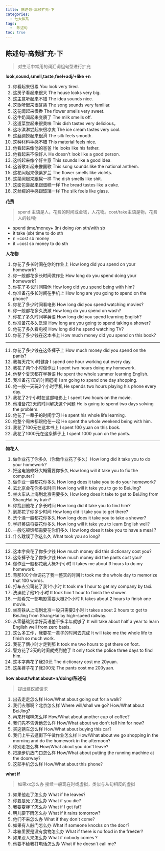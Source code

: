 ```yaml
---
title: 陈述句-高频扩充-下
categories:
  - 七大体系
tags:
  -  陈述句
toc: true 
---
```


## 陈述句-高频扩充-下

>  对生活中常用的词汇词组句型进行扩充


**look,sound,smell,taste,feel+adj/+like +n**
1. 你看起来很累 You look very tired.
2. 这房子看起来很大 The house looks very big.
3. 这主意听起来不错 The idea sounds  nice.
4. 这歌听起来很耳熟 The song sounds very familiar.
5. 这花闻起来很香 The flower smells very sweet.
6. 这牛奶闻起来变质了 The milk smells off.
7. 这道菜尝起来很美味 This dish tastes very delicious。
8. 这冰淇淋尝起来很凉爽 The ice cream tastes very cool.
9.  这丝绸摸起来很滑 The silk feels smooth.
10. 这种材料手感不错 This material feels nice.
11. 他看起来像他的爸爸 He looks like his father.
12. 他看起来不像好人 He doesn't look like a good person.
13. 这听起来像个好主意 This sounds like a good idea.
14. 这首歌听起来像国歌 This song sounds like the national anthem.
15. 这花闻起来像紫罗兰 The flower smells like violets.
16. 这菜闻起来跟屎一样 The dish smells like shit.
17. 这面包尝起来跟蛋糕一样 The bread  tastes like a cake.
18. 这丝绸的手感跟玻璃一样 The silk feels like  glass.





**花费**

> spend 主语是人，花费的时间或金钱，人花物。cost/take主语是物，花费人的钱/物

* spend time/money+ (in) doing /on sth/with sb
* it take (sb) time to do sth
* n +cost sb money 
* it +cost sb money to do sth


**人花物**

1. 你花了多长时间在你的作业上 How long did you spend on your homework? 
2. 你一般都花多长时间做作业 How long do you spend doing  your homework? 
3. 你花了多长时间陪他 How long did you spend being with him? 
4. 你准备花多长时间在手机上 How long are you going to  spend on the phone? 
5. 你花了多少时间看电影 How long did you spend watching movies? 
6. 你一般都花多久洗漱 How long do you spend on wash? 
7. 你花了多久时间学英语 How long did you spend learning English?
8. 你准备花多久洗澡 How long are you going to spend taking a shower?
9.  他花了多久看电视 How long did he spend watching TV?
10. 你花了多少钱在这本书上 How much money did you spend on this book?

----

11. 你花了多少钱在这条裤子上  How much money did you spend on the pants?
12. 我每天花1小时健身 I spend one hour working out every day.
13. 我花了两个小时做作业 I spent two hours doing my homework.
14. 他整个夏天都在学英语 He spent the whole summer learning English.
15. 我准备花1天的时间逛街 I am going to spend  one day shopping.
16. 他一般一天玩2个小时手机 He spends two hours playing his phone every day.
17. 我花了2个小时在这部电影上 I spent two hours on the movie.
18. 他准备花2天的时间解决这个问题 He is going to spend two days solving the problem.
19. 他花了一辈子的时间学习 He spent his whole life learning.
20. 他整个周末都跟他在一起 He spent the whole weekend being with him.
21. 我花了100元在这本书上 I spent 100 yuan on this book.
22. 我花了1000元在这条裤子上 I spent 1000 yuan on the pants.


---

**物花人**

1. 做作业花了你多久（你做作业花了多久）How long did it take you to  do your  homework?
2. 把这电脑修好大概需要你多久 How long will it take you to fix the computer?
3. 做作业一般都花你多久 How long does it take you to do your homework?
4. 去北京会花你多长时间 How long will it take you to go to  BeiJing? 
5. 坐火车从上海到北京需要多久 How long does it take to get to BeiJing from ShangHai  by train? 
6. 你找到他花了多长时间 How long did it take you to find him?
7. 到那花了你多少时间 How long did it take you to get there?
8. 洗个澡一般都花你多久 How long does it take you to take a shower?
9.  学好英语将要花你多久 How long will it take you to learn English well?
10. 一般吃顿饭都需要花你们多久 How long does it take you to have a meal ?
11. 什么耽误了你这么久 What took you so long?

---

12.  这本字典花了你多少钱 How much money did this dictionary cost you?
13. 这条裤子花了你多少钱 How much money did the pants cost you?
14. 做作业一般都花我大概3个小时 It takes me about 3 hours to do my homework.
15. 背那100个单词花了我一整天的时间 It took me the whole day to memorize that 100 words. 
16. 打车去公司花了我1个小时 It took me 1 hour to get my company by taxi.
17. 洗澡花了他1个小时 It took him 1 hour to finish the shower.
18. 一般看完一部电影需要大概2个小时 It takes about 2 hours to finish one movie.
19. 坐高铁从上海到北京一般只需要2小时 It takes about 2 hours to get to BeiJing from ShangHai by high-speed railway.
20. 从零基础到学好英语差不多半年就够了 It will take about half a year to learn English well from zero basis.
21. 这么多工作，我要花一辈子的时间去完成 It will take me the whole life to finish so much work.
22. 我花了俩小时才走到那 It took me two hours to get there on foot.
23. 警方花了3天的时间就找到他了 It only took the police three days to find him.
24. 这本字典花了我20元  The dictionary cost me 20yuan.
25. 这条裤子花了我200元 The pants cost me 200yuan.

**how about/what about+n/doing/陈述句**
>提出建议或请求


1. 出去走走怎么样 How/What about going out for a walk?
2. 我们去哪啊？北京怎么样 Where will/shall we go? How/What about BeiJing?
3. 再来杯咖啡怎么样 How/What about another  cup of coffee?
4. 我们先不告诉他怎么样 How/What about we don't tell him for now?
5. 买这辆车怎么样 How/What about buying this car?
6. 我们上午去逛街下午做作业怎么样 How/What about we go shopping in the morning and do the homework in the afternoon?
7. 你别走怎么样 How/What about you don't leave?
8. 把跑步机放门口怎么样 How/What about putting the running machine at the doorway?
9.  这部手机怎么样 How/What about this phone?


**what if**

> 如果xx怎么办  接续一般现在时或虚拟，类似与从句相反的虚拟


1. 如果他走了怎么办 What if he leaves?
2. 你要是死了怎么办 What if you die?
3. 我要变胖了怎么办 What if I get fat?
4. 明儿要下雨怎么办  What if it rains tomorrow?
5. 他们不来怎么办 What if they don't come?
6. 如果有人敲门怎么办 What if someone knocks on the door?
7. 冰箱里要是没有食物怎么办 What if there is no food in the freezer?
8. 如果没人来怎么办 What if  nobody comes ?
9. 他要不给我打电话怎么办 What if he doesn't call me?





